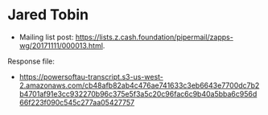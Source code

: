 # Jared Tobin

* Mailing list post: <https://lists.z.cash.foundation/pipermail/zapps-wg/20171111/000013.html>.

Response file:

* https://powersoftau-transcript.s3-us-west-2.amazonaws.com/cb48afb82ab4c476ae741633c3eb6643e7700dc7b2b4701af91e3cc932270b96c375e5f3a5c20c96fac6c9b40a5bba6c956d66f223f090c545c277aa05427757
